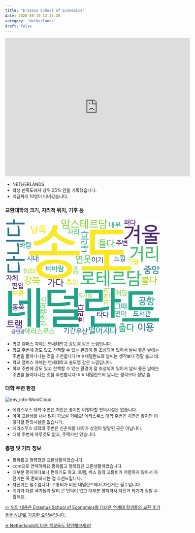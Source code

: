 ```yaml
---
title: "Erasmus School of Economics"
date: 2020-08-19 13:15:28
category: 'Netherlands'
draft: false
---
```


<iframe
width="600"
height="450"
frameborder="0" style="border:0"
src="https://www.google.com/maps/embed/v1/place?key=AIzaSyC9e1AME-pVmWC4hBpFdu5S4dKzyepa3HQ&q=Erasmus+School+of+Economics&center=51.9180228,4.5262223&zoom=14" allowfullscreen>
</iframe>

* NETHERLANDS
* 학생 만족도에서 상위 25% 안을 기록했습니다.
* 지금까지 10명이 다녀갔습니다. 

### 교환대학의 크기, 지리적 위치, 기후 등

![gen_info-WordCloud](../univ_wordclouds_okt/gen_info/NL000014_gen_info_okt.png)

* 학교 캠퍼스 자체는 연세대학교 송도캠 같은 느낌입니다.
* 학교 주변에 강도 있고 산책할 수 있는 환경이 잘 조성되어 있어서 날씨 좋은 날에는 주변을 돌아다니는 것을 추천합니다!ㅎㅎ네덜란드의 날씨는 생각보다 정말 춥고 바.
* 학교 캠퍼스 자체는 연세대학교 송도캠 같은 느낌입니다.
* 학교 주변에 강도 있고 산책할 수 있는 환경이 잘 조성되어 있어서 날씨 좋은 날에는 주변을 돌아다니는 것을 추천합니다!ㅎㅎ 네덜란드의 날씨는 생각보다 정말 춥.


### 대학 주변 환경

![env_info-WordCloud](../univ_wordclouds_okt/env_info/NL000014_env_info_okt.png)

* 에라스무스 대학 주변은 치안은 좋지만 이렇다할 편의시설은 없습니다.
* 아마 교환생활 내내 많이 가보실 거예요! 에라스무스 대학 주변은 치안은 좋지만 이렇다할 편의시설은 없습니다.
* 에라스무스 대학의 주변은 신촌처럼 대학가 상권이 발달된 곳은 아닙니다.
* 대학 주변에 아무것도 없고, 주택가만 있습니다.


### 총평 및 기타 정보 
* 평화롭고 행복했던 교환생활이었습니다.
* com으로 연락하세요 평화롭고 행복했던 교환생활이었습니다.
* 대부분 평지이다보니 편하기도 하고, 트램, 버스 등의 교통비가 저렴하지 않아서 자전거는 꼭 준비하시는 걸 추천드립니다.
* 자전거는 필수입니다! 교통비가 비싼 네덜란드에서 자전거는 필수입니다.
* 게다가 다른 국가들과 달리 큰 언덕이 없고 대부분 평지라서 자전거 타기가 정말 수월해요.


[✏️ 위의 내용은 Erasmus School of Economics를 다녀온 연세대 학생들의 교환 후기들을 NLP로 가공한 요약본입니다.](http://oia.yonsei.ac.kr/partner/expReport.asp?ucode=NL000014&bgbn=A)

[✈️ Netherlands의 다른 학교들도 확인해보세요!](https://yonsei-exchange.netlify.app/?category=Netherlands)
